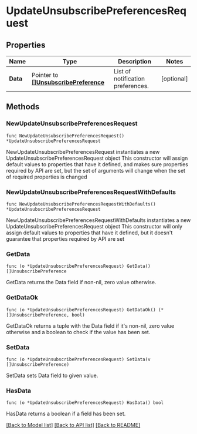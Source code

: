# UpdateUnsubscribePreferencesRequest

## Properties

Name | Type | Description | Notes
------------ | ------------- | ------------- | -------------
**Data** | Pointer to [**[]UnsubscribePreference**](UnsubscribePreference.md) | List of notification preferences. | [optional] 

## Methods

### NewUpdateUnsubscribePreferencesRequest

`func NewUpdateUnsubscribePreferencesRequest() *UpdateUnsubscribePreferencesRequest`

NewUpdateUnsubscribePreferencesRequest instantiates a new UpdateUnsubscribePreferencesRequest object
This constructor will assign default values to properties that have it defined,
and makes sure properties required by API are set, but the set of arguments
will change when the set of required properties is changed

### NewUpdateUnsubscribePreferencesRequestWithDefaults

`func NewUpdateUnsubscribePreferencesRequestWithDefaults() *UpdateUnsubscribePreferencesRequest`

NewUpdateUnsubscribePreferencesRequestWithDefaults instantiates a new UpdateUnsubscribePreferencesRequest object
This constructor will only assign default values to properties that have it defined,
but it doesn't guarantee that properties required by API are set

### GetData

`func (o *UpdateUnsubscribePreferencesRequest) GetData() []UnsubscribePreference`

GetData returns the Data field if non-nil, zero value otherwise.

### GetDataOk

`func (o *UpdateUnsubscribePreferencesRequest) GetDataOk() (*[]UnsubscribePreference, bool)`

GetDataOk returns a tuple with the Data field if it's non-nil, zero value otherwise
and a boolean to check if the value has been set.

### SetData

`func (o *UpdateUnsubscribePreferencesRequest) SetData(v []UnsubscribePreference)`

SetData sets Data field to given value.

### HasData

`func (o *UpdateUnsubscribePreferencesRequest) HasData() bool`

HasData returns a boolean if a field has been set.


[[Back to Model list]](../README.md#documentation-for-models) [[Back to API list]](../README.md#documentation-for-api-endpoints) [[Back to README]](../README.md)


